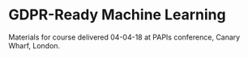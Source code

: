 # GDPR-Ready Machine Learning

Materials for course delivered 04-04-18 at PAPIs conference, Canary Wharf, London.
